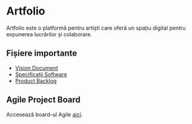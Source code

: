 # Artfolio

Artfolio este o platformă pentru artiști care oferă un spațiu digital pentru expunerea lucrărilor și colaborare.

## Fișiere importante
- [Vision Document](vision.md)
- [Specificații Software](specifications.md)
- [Product Backlog](product_backlog.md)

## Agile Project Board
Accesează board-ul Agile [aici](link-to-project-board).
